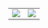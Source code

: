 <table>
  <tr>
    <td>
      <a href="https://github.com/anuraghazra/github-readme-stats">
        <img src="https://github-readme-stats.vercel.app/api?username=BeardedBear&show_icons=true&theme=material-palenight&count_private=true&hide_border=true" />
      </a>
    </td>
    <td>
      <a href="https://github.com/anuraghazra/github-readme-stats">
        <img src="https://github-readme-stats.vercel.app/api/top-langs?username=BeardedBear&show_icons=true&theme=material-palenight&layout=compact&hide_border=true" />
      </a>
    </td>
  </tr>
</table>
